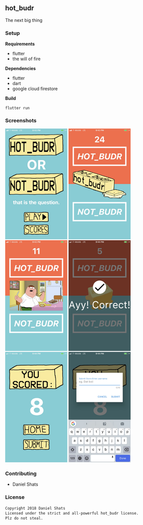 ## hot_budr
The next big thing

<!-- [![Get it on Google Play][Play Store Badge]][Play Store] soon my friends-->

### Setup
**Requirements**
- flutter
- the will of fire

**Dependencies**
- flutter
- dart
- google cloud firestore

**Build**

    flutter run

### Screenshots
<img src="assets/screenshots/s4.jpg" width="200px" />
<img src="assets/screenshots/s5.jpg" width="200px" />
<img src="assets/screenshots/s2.jpg" width="200px" />
<img src="assets/screenshots/s3.jpg" width="200px" />
<img src="assets/screenshots/s6.jpg" width="200px" />
<img src="assets/screenshots/s1.jpg" width="200px" />





### Contributing
- Daniel Shats

### License
    Copyright 2018 Daniel Shats
    Licensed under the strict and all-powerful hot_budr license.
    Plz do not steal.
